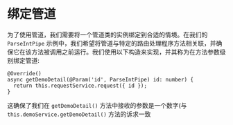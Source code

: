 # 绑定管道

为了使用管道，我们需要将一个管道类的实例绑定到合适的情境。在我们的 `ParseIntPipe` 示例中，我们希望将管道与特定的路由处理程序方法相关联，并确保它在该方法被调用之前运行。我们使用以下构造来实现，并其称为在方法参数级别绑定管道:

```ts{2}
@Override()
async getDemoDetail(@Param('id', ParseIntPipe) id: number) {
  return this.requestService.request({ id });
}
```

这确保了我们在 `getDemoDetail()` 方法中接收的参数是一个数字(与 `this.demoService.getDemoDetail()` 方法的诉求一致
